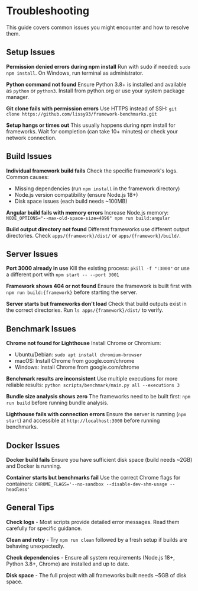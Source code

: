 # Troubleshooting

This guide covers common issues you might encounter and how to resolve them.

## Setup Issues

**Permission denied errors during npm install**
Run with sudo if needed: `sudo npm install`. On Windows, run terminal as administrator.

**Python command not found**
Ensure Python 3.8+ is installed and available as `python` or `python3`. Install from python.org or use your system package manager.

**Git clone fails with permission errors**
Use HTTPS instead of SSH: `git clone https://github.com/lissy93/framework-benchmarks.git`

**Setup hangs or times out**
This usually happens during npm install for frameworks. Wait for completion (can take 10+ minutes) or check your network connection.

## Build Issues

**Individual framework build fails**
Check the specific framework's logs. Common causes:
- Missing dependencies (run `npm install` in the framework directory)
- Node.js version compatibility (ensure Node.js 18+)
- Disk space issues (each build needs ~100MB)

**Angular build fails with memory errors**
Increase Node.js memory: `NODE_OPTIONS="--max-old-space-size=4096" npm run build:angular`

**Build output directory not found**
Different frameworks use different output directories. Check `apps/{framework}/dist/` or `apps/{framework}/build/`.

## Server Issues

**Port 3000 already in use**
Kill the existing process: `pkill -f ":3000"` or use a different port with `npm start -- --port 3001`

**Framework shows 404 or not found**
Ensure the framework is built first with `npm run build:{framework}` before starting the server.

**Server starts but frameworks don't load**
Check that build outputs exist in the correct directories. Run `ls apps/{framework}/dist/` to verify.

## Benchmark Issues

**Chrome not found for Lighthouse**
Install Chrome or Chromium:
- Ubuntu/Debian: `sudo apt install chromium-browser`
- macOS: Install Chrome from google.com/chrome
- Windows: Install Chrome from google.com/chrome

**Benchmark results are inconsistent**
Use multiple executions for more reliable results: `python scripts/benchmark/main.py all --executions 3`

**Bundle size analysis shows zero**
The frameworks need to be built first: `npm run build` before running bundle analysis.

**Lighthouse fails with connection errors**
Ensure the server is running (`npm start`) and accessible at `http://localhost:3000` before running benchmarks.

## Docker Issues

**Docker build fails**
Ensure you have sufficient disk space (build needs ~2GB) and Docker is running.

**Container starts but benchmarks fail**
Use the correct Chrome flags for containers: `CHROME_FLAGS='--no-sandbox --disable-dev-shm-usage --headless'`

## General Tips

**Check logs** - Most scripts provide detailed error messages. Read them carefully for specific guidance.

**Clean and retry** - Try `npm run clean` followed by a fresh setup if builds are behaving unexpectedly.

**Check dependencies** - Ensure all system requirements (Node.js 18+, Python 3.8+, Chrome) are installed and up to date.

**Disk space** - The full project with all frameworks built needs ~5GB of disk space.
